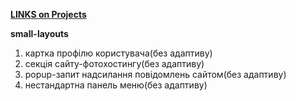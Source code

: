 **[LINKS on Projects](https://vkomerystyi.github.io/small-layouts/)**

**small-layouts**

1.  картка профілю користувача(без адаптиву)
2.  секція сайту-фотохостингу(без адаптиву)
3.  popup-запит надсилання повідомлень сайтом(без адаптиву)
4.  нестандартна панель меню(без адаптиву)
